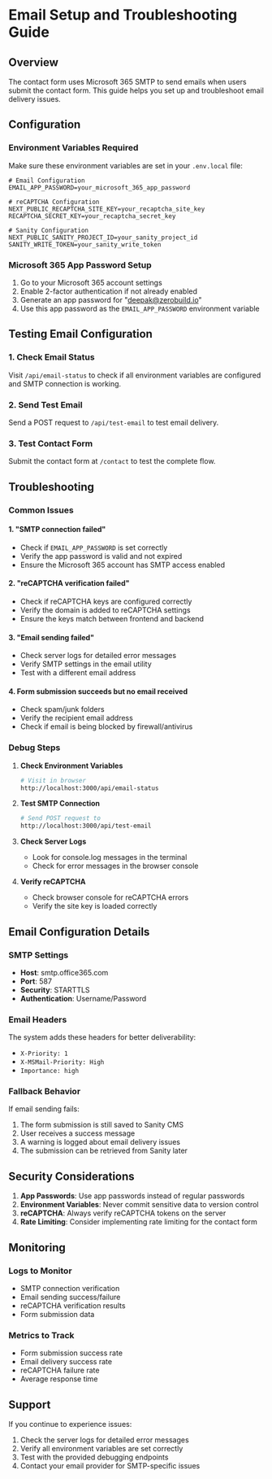 # Email Setup and Troubleshooting Guide

## Overview
The contact form uses Microsoft 365 SMTP to send emails when users submit the contact form. This guide helps you set up and troubleshoot email delivery issues.

## Configuration

### Environment Variables Required
Make sure these environment variables are set in your `.env.local` file:

```env
# Email Configuration
EMAIL_APP_PASSWORD=your_microsoft_365_app_password

# reCAPTCHA Configuration
NEXT_PUBLIC_RECAPTCHA_SITE_KEY=your_recaptcha_site_key
RECAPTCHA_SECRET_KEY=your_recaptcha_secret_key

# Sanity Configuration
NEXT_PUBLIC_SANITY_PROJECT_ID=your_sanity_project_id
SANITY_WRITE_TOKEN=your_sanity_write_token
```

### Microsoft 365 App Password Setup
1. Go to your Microsoft 365 account settings
2. Enable 2-factor authentication if not already enabled
3. Generate an app password for "deepak@zerobuild.io"
4. Use this app password as the `EMAIL_APP_PASSWORD` environment variable

## Testing Email Configuration

### 1. Check Email Status
Visit `/api/email-status` to check if all environment variables are configured and SMTP connection is working.

### 2. Send Test Email
Send a POST request to `/api/test-email` to test email delivery.

### 3. Test Contact Form
Submit the contact form at `/contact` to test the complete flow.

## Troubleshooting

### Common Issues

#### 1. "SMTP connection failed"
- Check if `EMAIL_APP_PASSWORD` is set correctly
- Verify the app password is valid and not expired
- Ensure the Microsoft 365 account has SMTP access enabled

#### 2. "reCAPTCHA verification failed"
- Check if reCAPTCHA keys are configured correctly
- Verify the domain is added to reCAPTCHA settings
- Ensure the keys match between frontend and backend

#### 3. "Email sending failed"
- Check server logs for detailed error messages
- Verify SMTP settings in the email utility
- Test with a different email address

#### 4. Form submission succeeds but no email received
- Check spam/junk folders
- Verify the recipient email address
- Check if email is being blocked by firewall/antivirus

### Debug Steps

1. **Check Environment Variables**
   ```bash
   # Visit in browser
   http://localhost:3000/api/email-status
   ```

2. **Test SMTP Connection**
   ```bash
   # Send POST request to
   http://localhost:3000/api/test-email
   ```

3. **Check Server Logs**
   - Look for console.log messages in the terminal
   - Check for error messages in the browser console

4. **Verify reCAPTCHA**
   - Check browser console for reCAPTCHA errors
   - Verify the site key is loaded correctly

## Email Configuration Details

### SMTP Settings
- **Host**: smtp.office365.com
- **Port**: 587
- **Security**: STARTTLS
- **Authentication**: Username/Password

### Email Headers
The system adds these headers for better deliverability:
- `X-Priority: 1`
- `X-MSMail-Priority: High`
- `Importance: high`

### Fallback Behavior
If email sending fails:
1. The form submission is still saved to Sanity CMS
2. User receives a success message
3. A warning is logged about email delivery issues
4. The submission can be retrieved from Sanity later

## Security Considerations

1. **App Passwords**: Use app passwords instead of regular passwords
2. **Environment Variables**: Never commit sensitive data to version control
3. **reCAPTCHA**: Always verify reCAPTCHA tokens on the server
4. **Rate Limiting**: Consider implementing rate limiting for the contact form

## Monitoring

### Logs to Monitor
- SMTP connection verification
- Email sending success/failure
- reCAPTCHA verification results
- Form submission data

### Metrics to Track
- Form submission success rate
- Email delivery success rate
- reCAPTCHA failure rate
- Average response time

## Support

If you continue to experience issues:
1. Check the server logs for detailed error messages
2. Verify all environment variables are set correctly
3. Test with the provided debugging endpoints
4. Contact your email provider for SMTP-specific issues 